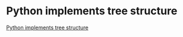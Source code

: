 # Python implements tree structure
[Python implements tree structure](https://aiwithcloud.com/2022/09/19/python_implements_tree_structure/)